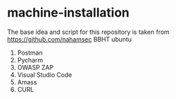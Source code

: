# machine-installation
The base idea and script for this repository is taken from https://github.com/nahamsec BBHT
ubuntu
1. Postman
2. Pycharm
3. OWASP ZAP
4. Visual Studio Code
5. Amass
6. CURL
